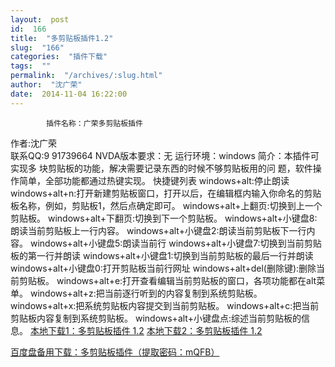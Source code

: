 ```yaml
---
layout:  post
id:  166
title:  "多剪贴板插件1.2"
slug:  "166"
categories:  "插件下载"
tags:  ""
permalink:  "/archives/:slug.html"
author:  "沈广荣"
date:  2014-11-04 16:22:00
---
```




            插件名称：广荣多剪贴板插件
作者:沈广荣    
                                        联系QQ:9    91739664
NVDA版本要求：无
运行环境：windows
简介：本插件可实现多                        块剪贴板的功能，解决需要记录东西的时候不够剪贴板用的问    题，软件操作简单，全部功能都通过热键实现。
快捷键列表
windows+alt:停止朗读
windows+alt+n:打开新建剪贴板窗口，打开以后，在编辑框内输入你命名的剪贴板名称，例如，剪贴板1，然后点确定即可。
windows+alt+上翻页:切换到上一个剪贴板。
windows+alt+下翻页:切换到下一个剪贴板。
windows+alt+小键盘8:朗读当前剪贴板上一行内容。
windows+alt+小键盘2:朗读当前剪贴板下一行内容。
windows+alt+小键盘5:朗读当前行
windows+alt+小键盘7:切换到当前剪贴板的第一行并朗读
windows+alt+小键盘1:切换到当前剪贴板的最后一行并朗读
windows+alt+小键盘0:打开剪贴板当前行网址
windows+alt+del(删除键):删除当前剪贴板。
windows+alt+e:打开查看编辑当前剪贴板的窗口，各项功能都在alt菜单。
windows+alt+z:把当前逐行听到的内容复制到系统剪贴板。
windows+alt+x:把系统剪贴板内容提交到当前剪贴板。
windows+alt+c:把当前剪贴板内容复制到系统剪贴板。
windows+alt+小键盘点:综述当前剪贴板的信息。
<a accxxkey="x" href="http://12355939.d.yyupload.com/down/12355939/nvdacn/addons/广荣多剪贴板插件 1.2.rar" accesskey="x">本地下载1：多剪贴板插件 1.2</a>
<a accesskey="x" href="http://www.zd.hk/disk/?id=BFNRj2UbM3Ub">本地下载2：多剪贴板插件 1.2</a>

<a accesskey="x" href="https://eyun.baidu.com/s/3bK4VAu">百度盘备用下载：多剪贴板插件（提取密码：mQFB）</a>